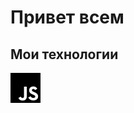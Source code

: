 <html lang="rus">
<head>
    <meta charset="UTF-8">
    <meta name="viewport" content="width=device-width, initial-scale=1.0">
    <title>GitHub Profile Header</title>
    <link rel="stylesheet" href="styles.css">
</head>
<body>

<div class="header">
    <h1>Привет всем</h1>
    <div class="languages">
        <h2><i class="fas fa-code"></i> Мои технологии</h2>
            <object type="image/svg+xml" data="picture.svg" style="fill: red">
                <img src="images/javascript.svg" alt="Фолбэк">
            </object>
    <div>
</body>
</html>

